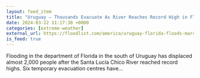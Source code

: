 ```yaml
---
layout: feed_item
title: "Uruguay – Thousands Evacuate As River Reaches Record High in Florida Department"
date: 2024-03-22 11:17:38 +0000
categories: [extreme-weather]
external_url: https://floodlist.com/america/uruguay-florida-floods-march-2024
is_feed: true
---
```


Flooding in the department of Florida in the south of Uruguay has displaced almost 2,000 people after the Santa Lucía Chico River reached record highs. Six temporary evacuation centres have&#8230;
